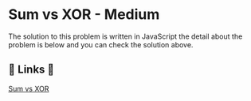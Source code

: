 # Sum vs XOR - Medium

The solution to this problem is written in JavaScript the detail about the problem is below and you can check the solution above.

## 🔗 Links 🔗

[Sum vs XOR](https://www.hackerrank.com/challenges/sum-vs-xor/problem)
